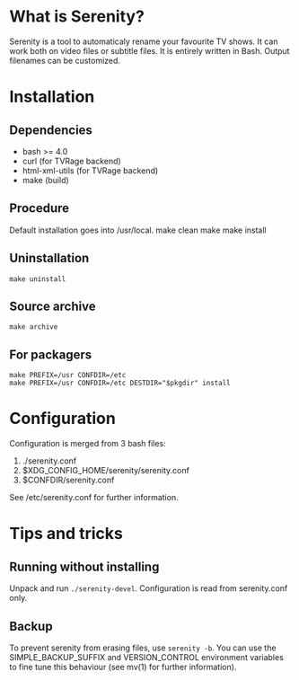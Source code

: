 What is Serenity?
=================
Serenity is a tool to automaticaly rename your favourite TV shows.
It can work both on video files or subtitle files.
It is entirely written in Bash. Output filenames can be customized.

Installation
============
Dependencies
------------
- bash >= 4.0
- curl (for TVRage backend)
- html-xml-utils (for TVRage backend)
- make (build)

Procedure
---------
Default installation goes into /usr/local.
    make clean
    make
    make install

Uninstallation
--------------
    make uninstall

Source archive
--------------
    make archive

For packagers
-------------
    make PREFIX=/usr CONFDIR=/etc
    make PREFIX=/usr CONFDIR=/etc DESTDIR="$pkgdir" install

Configuration
=============
Configuration is merged from 3 bash files:

1.  ./serenity.conf
2.  $XDG_CONFIG_HOME/serenity/serenity.conf
3.  $CONFDIR/serenity.conf

See /etc/serenity.conf for further information.

Tips and tricks
===============
Running without installing
--------------------------
Unpack and run `./serenity-devel`. Configuration is read from serenity.conf only.

Backup
------
To prevent serenity from erasing files, use `serenity -b`. You can use the SIMPLE_BACKUP_SUFFIX and VERSION_CONTROL environment variables to fine tune this behaviour (see mv(1) for further information).
